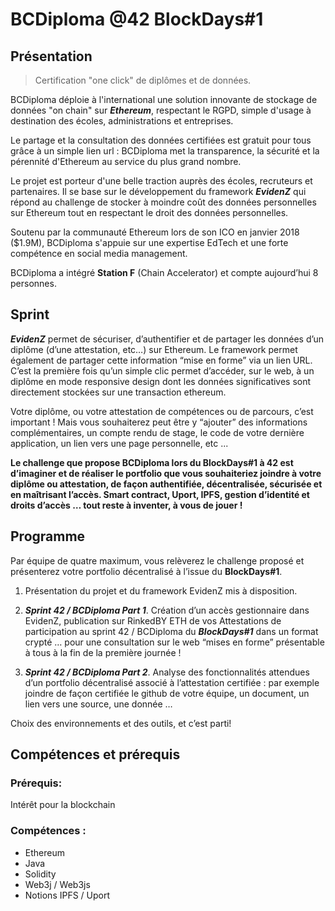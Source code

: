 # BCDiploma @42 BlockDays#1

## Présentation

> Certification "one click" de diplômes et de données.

BCDiploma déploie à l'international une solution innovante de stockage de données "on chain" sur ***Ethereum***, respectant le RGPD, simple d'usage à destination des écoles, administrations et entreprises. 

Le partage et la consultation des données certifiées est gratuit pour tous grâce à un simple lien url : BCDiploma met la transparence, la sécurité et la pérennité d'Ethereum au service du plus grand nombre. 

Le projet est porteur d'une belle traction auprès des écoles, recruteurs et partenaires. Il se base sur le développement du framework ***EvidenZ*** qui répond au challenge de stocker à moindre coût des données personnelles sur Ethereum tout en respectant le droit des données personnelles.

Soutenu par la communauté Ethereum lors de son ICO en janvier 2018 ($1.9M), BCDiploma s'appuie sur une expertise EdTech et une forte compétence en social media management. 

BCDiploma a intégré **Station F** (Chain Accelerator) et compte aujourd’hui 8 personnes.

## Sprint

***EvidenZ*** permet de sécuriser, d’authentifier et de partager les données d’un diplôme (d’une attestation, etc…) sur Ethereum. Le framework permet également de partager cette information “mise en forme” via un lien URL. C’est la première fois qu’un simple clic permet d’accéder, sur le web, à un diplôme en mode responsive design dont les données significatives sont directement stockées sur une transaction ethereum.

Votre diplôme, ou votre attestation de compétences ou de parcours, c’est important ! Mais vous souhaiterez peut être y “ajouter” des informations complémentaires, un compte rendu de stage, le code de votre dernière application, un lien vers une page personnelle, etc ...

**Le challenge que propose BCDiploma lors du BlockDays#1 à 42 est d’imaginer et de réaliser le portfolio que vous souhaiteriez joindre à votre diplôme ou attestation, de façon authentifiée, décentralisée, sécurisée et en maîtrisant l’accès. Smart contract, Uport, IPFS, gestion d’identité et droits d’accès … tout reste à inventer, à vous de jouer !**

## Programme

Par équipe de quatre maximum, vous relèverez le challenge proposé et présenterez votre portfolio décentralisé à l’issue du **BlockDays#1**.

1. Présentation du projet et du framework EvidenZ mis à disposition.

2. ***Sprint 42 / BCDiploma Part 1***. Création d’un accès gestionnaire dans EvidenZ, publication sur RinkedBY ETH de vos Attestations de participation au sprint 42 / BCDiploma du  ***BlockDays#1*** dans un format crypté … pour une consultation sur le web “mises en forme” présentable à tous à la fin de la première journée !

3. ***Sprint 42 / BCDiploma Part 2***. Analyse des fonctionnalités attendues d’un portfolio décentralisé associé à l’attestation certifiée : par exemple joindre de façon certifiée le github de votre équipe, un document, un lien vers une source, une donnée …

Choix des environnements et des outils, et c’est parti!

## Compétences et prérequis

### Prérequis:
Intérêt pour la blockchain

### Compétences :
- Ethereum
- Java
- Solidity
- Web3j / Web3js
- Notions IPFS / Uport
